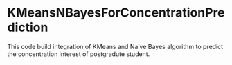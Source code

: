 # KMeansNBayesForConcentrationPrediction
This code build integration of KMeans and Naive Bayes algorithm to predict the concentration interest of postgradute student.
